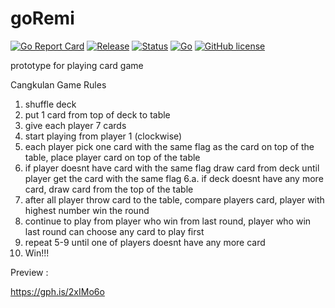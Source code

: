 # goRemi
[![Go Report Card](https://goreportcard.com/badge/github.com/ibrdrahim/goRemi)](https://goreportcard.com/report/github.com/ibrdrahim/goRemi) 
[![Release](https://img.shields.io/badge/release-v0.0.0.1-orange.svg)](https://github.com/ibrdrahim/goRemi/releases)
[![Status](https://img.shields.io/badge/status-beta-green.svg)](https://github.com/ibrdrahim/goRemi/releases)
[![Go](https://img.shields.io/badge/go-v1.10.x-blue.svg)](https://gitter.im/ibrdrahim/goRemi)
[![GitHub license](https://img.shields.io/badge/license-MIT-red.svg)](https://github.com/ibrdrahim/goRemi/blob/master/LICENSE)

prototype for playing card game

Cangkulan Game Rules
1. shuffle deck
2. put 1 card from top of deck to table
3. give each player 7 cards
4. start playing from player 1 (clockwise)
5. each player pick one card with the same flag as the card on top of the table, place player card on top of the table
6. if player doesnt have card with the same flag draw card from deck until player get the card with the same flag
 6.a. if deck doesnt have any more card, draw card from the top of the table
7. after all player throw card to the table, compare players card, player with highest number win the round
9. continue to play from player who win from last round, player who win last round can choose any card to play first 
10. repeat 5-9 until one of players doesnt have any more card
11. Win!!!

Preview :

https://gph.is/2xIMo6o

